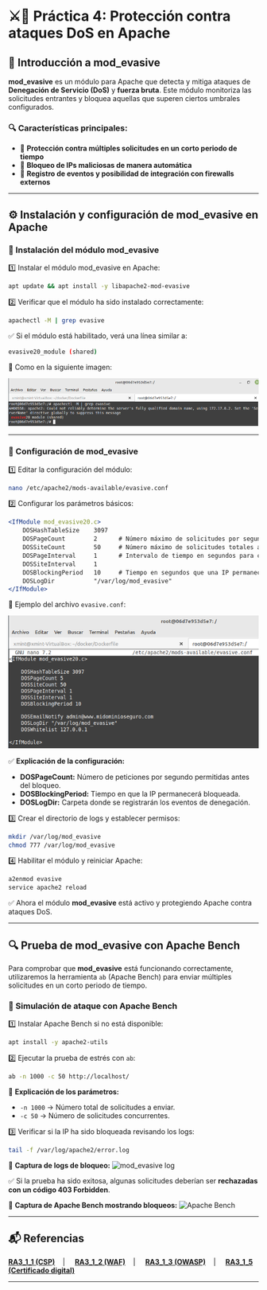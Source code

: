 # ⚔️🚫 Práctica 4: Protección contra ataques DoS en Apache

## 📌 Introducción a mod_evasive

**mod_evasive** es un módulo para Apache que detecta y mitiga ataques de **Denegación de Servicio (DoS)** y **fuerza bruta**. Este módulo monitoriza las solicitudes entrantes y bloquea aquellas que superen ciertos umbrales configurados.

### 🔍 Características principales:
- 🚫 **Protección contra múltiples solicitudes en un corto periodo de tiempo**
- 🚫 **Bloqueo de IPs maliciosas de manera automática**
- 🚫 **Registro de eventos y posibilidad de integración con firewalls externos**

---

## ⚙️ Instalación y configuración de mod_evasive en Apache

### 🔹 Instalación del módulo mod_evasive

1️⃣ Instalar el módulo mod_evasive en Apache:
```bash
apt update && apt install -y libapache2-mod-evasive
```

2️⃣ Verificar que el módulo ha sido instalado correctamente:
```bash
apachectl -M | grep evasive
```
✅ Si el módulo está habilitado, verá una línea similar a:
```bash
evasive20_module (shared)
```
📸 Como en la siguiente imagen:

![evasive-module](https://github.com/XaviGimReu/PPS-10836126/blob/main/template-main/RA3/RA3_1/assets/Ataques%20DDos/1.png)

---

### 🔹 Configuración de mod_evasive

1️⃣ Editar la configuración del módulo:
```bash
nano /etc/apache2/mods-available/evasive.conf
```

2️⃣ Configurar los parámetros básicos:
```apache
<IfModule mod_evasive20.c>
    DOSHashTableSize    3097
    DOSPageCount        2      # Número máximo de solicitudes por segundo antes del bloqueo
    DOSSiteCount        50     # Número máximo de solicitudes totales al servidor
    DOSPageInterval     1      # Intervalo de tiempo en segundos para contar las solicitudes
    DOSSiteInterval     1
    DOSBlockingPeriod   10     # Tiempo en segundos que una IP permanecerá bloqueada
    DOSLogDir           "/var/log/mod_evasive"
</IfModule>
```
📸 Ejemplo del archivo `evasive.conf`:

![evasive.conf](https://github.com/XaviGimReu/PPS-10836126/blob/main/template-main/RA3/RA3_1/assets/Ataques%20DDos/2.png)


✅ **Explicación de la configuración:**
- **DOSPageCount:** Número de peticiones por segundo permitidas antes del bloqueo.
- **DOSBlockingPeriod:** Tiempo en que la IP permanecerá bloqueada.
- **DOSLogDir:** Carpeta donde se registrarán los eventos de denegación.

3️⃣ Crear el directorio de logs y establecer permisos:
```bash
mkdir /var/log/mod_evasive
chmod 777 /var/log/mod_evasive
```

4️⃣ Habilitar el módulo y reiniciar Apache:
```bash
a2enmod evasive
service apache2 reload
```

✅ Ahora el módulo **mod_evasive** está activo y protegiendo Apache contra ataques DoS.

---

## 🔍 **Prueba de mod_evasive con Apache Bench**

Para comprobar que **mod_evasive** está funcionando correctamente, utilizaremos la herramienta `ab` (Apache Bench) para enviar múltiples solicitudes en un corto periodo de tiempo.

### 🔹 Simulación de ataque con Apache Bench

1️⃣ Instalar Apache Bench si no está disponible:
```bash
apt install -y apache2-utils
```

2️⃣ Ejecutar la prueba de estrés con `ab`:
```bash
ab -n 1000 -c 50 http://localhost/
```
📌 **Explicación de los parámetros:**
- `-n 1000` → Número total de solicitudes a enviar.
- `-c 50` → Número de solicitudes concurrentes.

3️⃣ Verificar si la IP ha sido bloqueada revisando los logs:
```bash
tail -f /var/log/apache2/error.log
```
📸 **Captura de logs de bloqueo:**
![mod_evasive log](https://github.com/XaviGimReu/PPS-10836126/blob/main/template-main/RA3/RA3_1/assets/DOS/1.png)

✅ Si la prueba ha sido exitosa, algunas solicitudes deberían ser **rechazadas con un código 403 Forbidden**.

📸 **Captura de Apache Bench mostrando bloqueos:**
![Apache Bench](https://github.com/XaviGimReu/PPS-10836126/blob/main/template-main/RA3/RA3_1/assets/DOS/2.png)


---

## 📬 Referencias
**[RA3_1_1 (CSP)](https://github.com/XaviGimReu/PPS-10836126/tree/main/template-main/RA3/RA3_1/RA3_1_1)**&nbsp;&nbsp;&nbsp; | &nbsp;&nbsp;&nbsp;
**[RA3_1_2 (WAF)](https://github.com/XaviGimReu/PPS-10836126/tree/main/template-main/RA3/RA3_1/RA3_1_2)**&nbsp;&nbsp;&nbsp; | &nbsp;&nbsp;&nbsp;
**[RA3_1_3 (OWASP)](https://github.com/XaviGimReu/PPS-10836126/tree/main/template-main/RA3/RA3_1/RA3_1_3)**&nbsp;&nbsp;&nbsp; | &nbsp;&nbsp;&nbsp;
**[RA3_1_5 (Certificado digital)](https://github.com/XaviGimReu/PPS-10836126/tree/main/template-main/RA3/RA3_1/RA3_1_5)**

---

